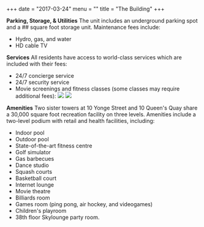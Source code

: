 +++
date = "2017-03-24"
menu = ""
title = "The Building"
+++
**Parking, Storage, & Utilities** 
The unit includes an underground parking spot and a ## square foot storage unit.
Maintenance fees include:
 - Hydro, gas, and water
 - HD cable TV

**Services** 
All residents have access to world-class services which are included with their fees:
 - 24/7 concierge service
 - 24/7 security service
 - Movie screenings and fitness classes (some classes may require additional fees):
![](http://res.cloudinary.com/dj68jte5c/image/upload/c_scale,w_650/v1489976273/World_Trade_-_Mar_2017-1_mf0dvq.png)
![](http://res.cloudinary.com/dj68jte5c/image/upload/c_scale,w_650/v1489976271/World_Trade_-_Mar_2017-2_nhbnyp.png)

**Amenities** 
Two sister towers at 10 Yonge Street and 10 Queen's Quay share a 30,000 square foot recreation facility on three levels. Amenities include a two-level podium with retail and health facilities, including:

 - Indoor pool
 - Outdoor pool
 - State-of-the-art fitness centre
 - Golf simulator
 - Gas barbecues
 - Dance studio
 - Squash courts
 - Basketball court
 - Internet lounge
 - Movie theatre
 - Billiards room
 - Games room (ping pong, air hockey, and videogames)
 - Children's playroom
 - 38th floor Skylounge party room.
